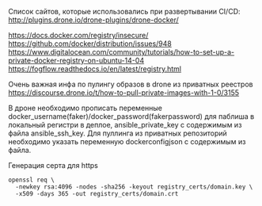 Список сайтов, которые использовались при развертывании CI/CD:
http://plugins.drone.io/drone-plugins/drone-docker/

https://docs.docker.com/registry/insecure/
https://github.com/docker/distribution/issues/948
https://www.digitalocean.com/community/tutorials/how-to-set-up-a-private-docker-registry-on-ubuntu-14-04
https://fogflow.readthedocs.io/en/latest/registry.html

Очень важная инфа по пулингу образов в drone из приватных реестров
https://discourse.drone.io/t/how-to-pull-private-images-with-1-0/3155

В дроне необходимо прописать переменные docker_username(faker)/docker_password(fakerpassword) для паблиша в локальный регистри в деплое, ansible_private_key с содержимым из файла ansible_ssh_key.
Для пуллинга из приватных репозиторий необходимо указать переменную dockerconfigjson с содержимым из файла.

Генерация серта для https
```
openssl req \
  -newkey rsa:4096 -nodes -sha256 -keyout registry_certs/domain.key \
  -x509 -days 365 -out registry_certs/domain.crt
```